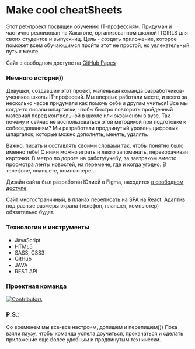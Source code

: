 # Make cool cheatSheets
Этот pet-проект посвящен обучению IT-профессиям.
Придуман и частично реализован на Хакатоне, организованном школой ITGIRLS для своих студентов и выпускниц.
Цель - создать приложение, которое поможет всем обучающимся пройти этот не простой, но увлекательный путь к мечте.

Сайт в свободном доступе на [GitHub Pages](https://3girls-team.github.io/cmnd-fem/)

### Немного истории))
Девушки, создавшие этот проект, маленькая команда разработчиков-учеников школы IT-профессий. Мы впервые работали месте, и всего за несколько часов придумали как помочь себе и другим учиться! 
Все мы когда-то писали шпаргалки, чтобы быстро повторить пройденный материал перед контрольной в школе или экзаменом в вузе. Так почему и сейчас не воспользоваться этой методикой при подготовке к собеседованиям? 
Мы разработали продвинутый уровень цифровых шпаргалок, которые можно дополнять, менять, удалять. 

Важно: писать и составлять своими словами так, чтобы понятно было именно тебе! С ними можно играть и лекго запоминать, переворачивая карточки. В метро по дороге на работу/учебу, за завтраком вместо просмотра ленты новостей, на перемене, где и когда угодно.
В телефоне, планшете, компьютере...

Дизайн сайта был разработан Юлией в Figma, находится
[в свободном доступе](https://www.figma.com/file/ueBBjGSEhcBPVmY5e73T6U/CmndFem-cheatSheet?node-id=0%3A1&mode=dev) 

Сайт многостраничный, в планах переписать на SPA на React. Адаптив под разные размеры экрана (телефон, планшет, компьютер) обязательно будет.


### Технологии и инструменты
* JavaScript
* HTML5
* SASS, CSS3
* GitHub
* JAVA
* REST API

### Проектная команда
[![Contributors](https://contrib.rocks/image?repo=3Girls-team/cmnd-fem)](https://github.com/3Girls-team/cmnd-fem/graphs/contributors)
### P.S.:
Со временем мы все-все настроим, допишем и перепишем))) 
Пока взяли паузу, чтобы команда успела доучиться, прокачаться и сделать приложение еще более удобным и продвинутым технически.
